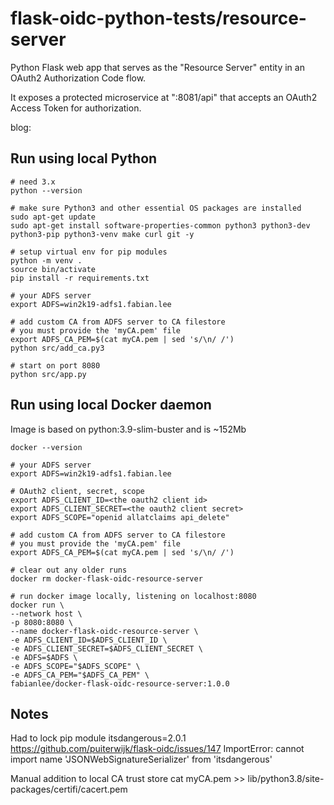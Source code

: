 # flask-oidc-python-tests/resource-server

Python Flask web app that serves as the "Resource Server" entity in an OAuth2 Authorization Code flow.

It exposes a protected microservice at ":8081/api" that accepts an OAuth2 Access Token for authorization.

blog: 

## Run using local Python

```
# need 3.x
python --version

# make sure Python3 and other essential OS packages are installed
sudo apt-get update
sudo apt-get install software-properties-common python3 python3-dev python3-pip python3-venv make curl git -y

# setup virtual env for pip modules
python -m venv .
source bin/activate
pip install -r requirements.txt

# your ADFS server
export ADFS=win2k19-adfs1.fabian.lee

# add custom CA from ADFS server to CA filestore
# you must provide the 'myCA.pem' file
export ADFS_CA_PEM=$(cat myCA.pem | sed 's/\n/ /')
python src/add_ca.py3

# start on port 8080
python src/app.py
```

## Run using local Docker daemon

Image is based on python:3.9-slim-buster and is ~152Mb

```
docker --version

# your ADFS server
export ADFS=win2k19-adfs1.fabian.lee

# OAuth2 client, secret, scope
export ADFS_CLIENT_ID=<the oauth2 client id>
export ADFS_CLIENT_SECRET=<the oauth2 client secret>
export ADFS_SCOPE="openid allatclaims api_delete"

# add custom CA from ADFS server to CA filestore
# you must provide the 'myCA.pem' file
export ADFS_CA_PEM=$(cat myCA.pem | sed 's/\n/ /')

# clear out any older runs
docker rm docker-flask-oidc-resource-server

# run docker image locally, listening on localhost:8080
docker run \
--network host \
-p 8080:8080 \
--name docker-flask-oidc-resource-server \
-e ADFS_CLIENT_ID=$ADFS_CLIENT_ID \
-e ADFS_CLIENT_SECRET=$ADFS_CLIENT_SECRET \
-e ADFS=$ADFS \
-e ADFS_SCOPE="$ADFS_SCOPE" \
-e ADFS_CA_PEM="$ADFS_CA_PEM" \
fabianlee/docker-flask-oidc-resource-server:1.0.0
```


## Notes

Had to lock pip module itsdangerous=2.0.1
https://github.com/puiterwijk/flask-oidc/issues/147
ImportError: cannot import name 'JSONWebSignatureSerializer' from 'itsdangerous'

Manual addition to local CA trust store
cat myCA.pem >> lib/python3.8/site-packages/certifi/cacert.pem

